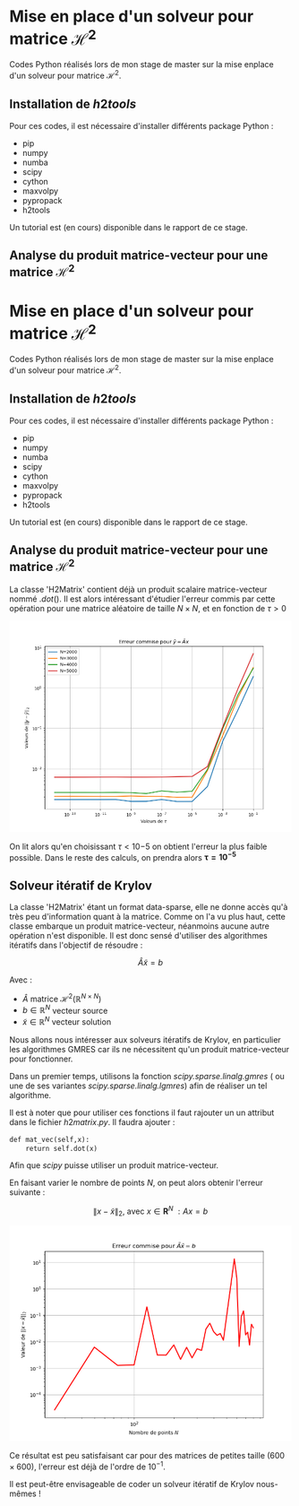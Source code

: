 # Mise en place d'un solveur pour matrice $\mathcal{H} ^ 2$

Codes Python réalisés lors de mon stage de master sur la mise enplace d'un solveur pour matrice $\mathcal{H}^2$.

## Installation de $h2tools$

Pour ces codes, il est nécessaire d'installer différents package Python :

* pip 
* numpy
* numba
* scipy
* cython
* maxvolpy
* pypropack
* h2tools

Un tutorial est (en cours) disponible dans le rapport de ce stage.



## Analyse du produit matrice-vecteur pour une matrice $\mathcal{H} ^ 2$
# Mise en place d'un solveur pour matrice $\mathcal{H} ^ 2$

Codes Python réalisés lors de mon stage de master sur la mise enplace d'un solveur pour matrice $\mathcal{H}^2$.

## Installation de $h2tools$

Pour ces codes, il est nécessaire d'installer différents package Python :

* pip 
* numpy
* numba
* scipy
* cython
* maxvolpy
* pypropack
* h2tools

Un tutorial est (en cours) disponible dans le rapport de ce stage.



## Analyse du produit matrice-vecteur pour une matrice $\mathcal{H} ^ 2$

La classe 'H2Matrix' contient déjà un produit scalaire matrice-vecteur nommé $.dot()$. Il est alors intéressant d'étudier l'erreur commis par cette opération pour une matrice aléatoire de taille $N \times N$, et en fonction de $\tau > 0$


![erreur_mat_vec](./Images/Err_Prod_Mat_Vec_log_N.png)

On lit alors qu'en choisissant $\tau < 10{-5}$ on obtient l'erreur la plus faible possible. Dans le reste des calculs, on prendra alors $\mathbf{\tau = 10^{-5}}$ 

## Solveur itératif de Krylov

La classe 'H2Matrix' étant un format data-sparse, elle ne donne accès qu'à très peu d'information quant à la matrice. Comme on l'a vu plus haut, cette classe embarque un produit matrice-vecteur, néanmoins aucune autre opération n'est disponible. Il est donc sensé d'utiliser des algorithmes itératifs dans l'objectif de résoudre :

$$ \hat{A}\tilde{x} = b $$

Avec :
* $\hat{A}$ matrice $\mathcal{H} ^ 2 (\mathbb{R} ^ {N \times N})$
* $b\in\mathbb{R} ^ {N }$ vecteur source 
* $\tilde{x}\in\mathbb{R} ^ {N }$ vecteur solution

Nous allons nous intéresser aux solveurs itératifs de Krylov, en particulier les algorithmes GMRES car ils ne nécessitent qu'un produit matrice-vecteur pour fonctionner.

Dans un premier temps, utilisons la fonction *scipy.sparse.linalg.gmres* ( ou une de ses variantes *scipy.sparse.linalg.lgmres*) afin de réaliser un tel algorithme.

Il est à noter que pour utiliser ces fonctions il faut rajouter un un attribut dans le fichier $h2matrix.py$. Il faudra ajouter :

```
def mat_vec(self,x):
	return self.dot(x)
```

Afin que *scipy* puisse utiliser un produit matrice-vecteur.

En faisant varier le nombre de points $N$, on peut alors obtenir l'erreur suivante :

$$\| x - \tilde{x} \|_2,~\mathrm{avec}~x\in\mathbf{R} ^ N~ : Ax=b$$


![erreur Krylov](./Images/Err_Krylov.png)

Ce résultat est peu satisfaisant car pour des matrices de petites taille ($600 \times 600$), l'erreur est déjà de l'ordre de $10^{-1}$.

Il est peut-être envisageable de coder un solveur itératif de Krylov nous-mêmes !
